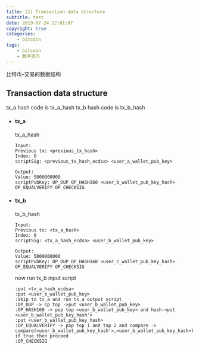 ```yaml
---
title: (1) Transaction data structure
subtitle: test
date: 2019-07-24 22:01:07
copyright: true
categories:
    - bitcoin
tags:
    - bitcoin
    - 数字货币
---
```

比特币-交易的数据结构

<!-- more -->

## **Transaction data structure**


tx_a hash code is tx_a_hash 
tx_b hash code is tx_b_hash 

+ #### tx_a  

    tx_a_hash 
    ```shell
    Input:
    Previous tx: <previous_tx_hash>
    Index: 0
    scriptSig: <previous_tx_hash_ecdsa> <user_a_wallet_pub_key>

    Output:
    Value: 5000000000
    scriptPubKey: OP_DUP OP_HASH160 <user_b_wallet_pub_key_hash> OP_EQUALVERIFY OP_CHECKSIG
    ```

+ #### tx_b  

    tx_b_hash 
    ```shell
    Input:
    Previous tx: <tx_a_hash>
    Index: 0
    scriptSig: <tx_a_hash_ecdsa> <user_b_wallet_pub_key>

    Output:
    Value: 5000000000
    scriptPubKey: OP_DUP OP_HASH160 <user_c_wallet_pub_key_hash> OP_EQUALVERIFY OP_CHECKSIG
    ```

    now run tx_b input script 
    ```st
    :put <tx_a_hash_ecdsa>
    :put <user_b_wallet_pub_key>
    :skip to tx_a and run tx_a output script
    :OP_DUP -> cp top ->put <user_b_wallet_pub_key>
    :OP_HASH160 -> pop top <user_b_wallet_pub_key> and hash->put <user_b_wallet_pub_key_hash'>
    :put <user_b_wallet_pub_key_hash>
    :OP_EQUALVERIFY -> pop top 1 and top 2 and compare -> compare(<user_b_wallet_pub_key_hash'>,<user_b_wallet_pub_key_hash>) if true then proceed
    :OP_CHECKSIG
    ```
